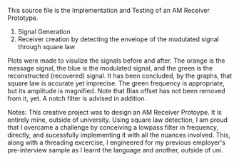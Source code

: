 This source file is the Implementation and Testing of an AM Receiver Prototype.
1. Signal Generation
2. Receiver creation by detecting the envelope of the modulated signal through square law

Plots were made to visulize the signals before and after. The orange is the message signal, the blue is the modulated signal, and the green is the reconstructed (recovered) signal.
It has been concluded, by the graphs, that square law is accurate yet imprecise. The green frequency is appropriate, but its amplitude is magnified. Note that Bias offset has not been removed from it, yet. A notch filter is advised in addition.

Notes:
This creative project was to design an AM Receiver Protoype. It is entirely mine, outside of university. Using square law detection, I am proud that I overcame a challenge by conceiving a lowpass filter in frequency, directly, and sucessfully implementing it with all the nuances involved. This, along with a threading excercise, I engineered for my previous employer's pre-interview sample as I learnt the language and another, outside of uni. 
